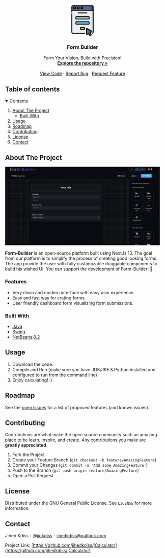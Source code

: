 <br />
<p align="center">
  <a href="https://github.com/benAzouzYassin/Form-Builder">
    <img src="logo.png" alt="Logo" width="100" height="100">
  </a>

  <h3 align="center">Form Builder</h3>

  <p align="center">
    Form Your Vision, Build with Precision!
    <br />
    <a href="https://github.com/benAzouzYassin/Form-Builder"><strong>Explore the repository »</strong></a>
    <br />
    <br />
    <a href="https://github.com/benAzouzYassin/Form-Builder">View Code</a>
    ·
    <a href="https://github.com/benAzouzYassin/Form-Builder/issues">Report Bug</a>
    ·
    <a href="https://github.com/benAzouzYassin/Form-Builder/issues">Request Feature</a>
  </p>
</p>

<!-- TABLE OF CONTENTS -->
## Table of contents
<details open="open">
  <summary>Contents</summary>
  <ol>
    <li>
      <a href="#about-the-project">About The Project</a>
      <ul>
        <li><a href="#built-with">Built With</a></li>
      </ul>
    </li>
    <li><a href="#usage">Usage</a></li>
    <li><a href="#roadmap">Roadmap</a></li>
    <li><a href="#contributing">Contributing</a></li>
    <li><a href="#license">License</a></li>
    <li><a href="#contact">Contact</a></li>
  </ol>
</details>

<!-- ABOUT THE PROJECT -->
## About The Project

<p align="center">
    <img src="builder.png" alt="Screenshot">
</p>

<b>Form-Builder</b> is an open-source platform built using NextJs 13. The goal from our platform is to simplify the process of creating good looking forms.
The app provide the user with fully customizable draggable components to build his wished UI.
You can support the development of Form-Builder! 🌟

### Features

* Very clean and modern interface with easy user experience.
* Easy and fast way for crating forms.
* User friendly dashboard form visualizing form submissions.

### Built With

* [Java](https://en.wikipedia.org/wiki/Java_programming_language)
* [Swing](https://en.wikipedia.org/wiki/Swing_(Java))
* [NetBeans 8.2](https://netbeans.apache.org/)

## Usage
1. Download the code.
2. Compile and Run (make sure you have JDK/JRE & Python installed and configured to run from the command line)
3. Enjoy calculating! :)

<!-- ROADMAP -->
## Roadmap

See the [open issues](https://github.com/jihedkdiss/jCalculator/issues) for a list of proposed features (and known issues).



<!-- CONTRIBUTING -->
## Contributing

Contributions are what make the open source community such an amazing place to be learn, inspire, and create. Any contributions you make are **greatly appreciated**.

1. Fork the Project
2. Create your Feature Branch (`git checkout -b feature/AmazingFeature`)
3. Commit your Changes (`git commit -m 'Add some AmazingFeature'`)
4. Push to the Branch (`git push origin feature/AmazingFeature`)
5. Open a Pull Request



<!-- LICENSE -->
## License

Distributed under the GNU General Public License. See `LICENSE` for more information.



<!-- CONTACT -->
## Contact

Jihed Kdiss - [@jiokdiss](https://facebook.com/jiokdiss) - jihedkdiss@outlook.com

Project Link: [https://github.com/jihedkdiss/jCalculator](https://github.com/jihedkdiss/jCalculator)
